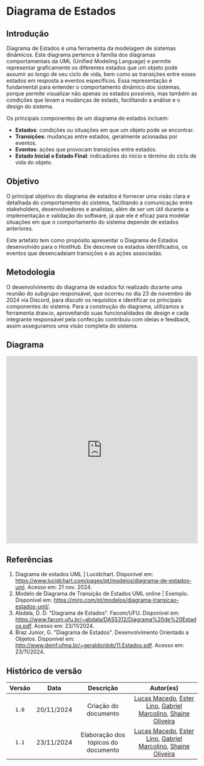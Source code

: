# Diagrama de Estados

## Introdução

Diagrama de Estados é uma ferramenta da modelagem de sistemas dinâmicos. Este diagrama pertence à família dos diagramas comportamentais da UML (Unified Modeling Language) e permite representar graficamente os diferentes estados que um objeto pode assumir ao longo de seu ciclo de vida, bem como as transições entre esses estados em resposta a eventos específicos. Essa representação é fundamental para entender o comportamento dinâmico dos sistemas, porque permite visualizar não apenas os estados possíveis, mas também as condições que levam a mudanças de estado, facilitando a análise e o design do sistema.

Os principais componentes de um diagrama de estados incluem:

- **Estados**: condições ou situações em que um objeto pode se encontrar.
- **Transições**: mudanças entre estados, geralmente acionadas por eventos.
- **Eventos**: ações que provocam transições entre estados.
- **Estado Inicial e Estado Final**: indicadores do início e término do ciclo de vida do objeto.

## Objetivo

O principal objetivo do diagrama de estados é fornecer uma visão clara e detalhada do comportamento do sistema, facilitando a comunicação entre stakeholders, desenvolvedores e analistas, além de ser um útil durante a implementação e validação do software, já que ele é eficaz para modelar situações em que o comportamento do sistema depende de estados anteriores.

Este artefato tem como propósito apresentar o Diagrama de Estados desenvolvido para o HostHub. Ele descreve os estados identificados, os eventos que desencadeiam transições e as ações associadas.

## Metodologia

O desenvolvimento do diagrama de estados foi realizado durante uma reunião do subgrupo responsável, que ocorreu no dia 23 de novembro de 2024 via Discord, para discutir os requisitos e identificar os principais componentes do sistema. Para a construção do diagrama, utilizamos a ferramenta draw.io, aproveitando suas funcionalidades de design e cada integrante responsável pela confecção contribuiu com ideias e feedback, assim asseguramos uma visão completa do sistema.

## Diagrama

<div>

<iframe frameborder="0" style="width:100%;height:493px;" src="https://viewer.diagrams.net/?tags=%7B%7D&lightbox=1&highlight=0000ff&layers=1&nav=1&title=DiagramaEstadosArqDes.drawio#Uhttps%3A%2F%2Fdrive.google.com%2Fuc%3Fid%3D1zlHS0DjT4ka1EHL8p4mtFfBG0VuaWqL_%26export%3Ddownload"></iframe>

</div>

## Referências

1. Diagrama de estados UML | Lucidchart. Disponível em: <https://www.lucidchart.com/pages/pt/modelos/diagrama-de-estados-uml>. Acesso em: 21 nov. 2024.
2. Modelo de Diagrama de Transição de Estados UML online | Exemplo. Disponível em: <https://miro.com/pt/modelos/diagrama-transicao-estados-uml/>.
3. Abdala, D. D. "Diagrama de Estados". Facom/UFU. Disponível em: https://www.facom.ufu.br/~abdala/DAS5312/Diagrama%20de%20Estados.pdf. Acesso em: 23/11/2024.
4. Braz Junior, G. "Diagrama de Estados". Desenvolvimento Orientado a Objetos. Disponível em: http://www.deinf.ufma.br/~geraldo/dob/11.Estados.pdf. Acesso em: 23/11/2024.

## Histórico de versão

| Versão |    Data    |           Descrição           |     Autor(es)  |
| :----: | :--------: | :---------------------------: | :------------: |
| `1.0`  | 20/11/2024 | Criação do documento | [Lucas Macedo](https://github.com/Luckx98), [Ester Lino](https://github.com/esteerlino), [Gabriel Marcolino](https://github.com/GabrielMR360), [Shaine Oliveira](https://github.com/ShaineOliveira) |
| `1.1`  | 23/11/2024 | Elaboração dos tópicos do documento | [Lucas Macedo](https://github.com/Luckx98), [Ester Lino](https://github.com/esteerlino), [Gabriel Marcolino](https://github.com/GabrielMR360), [Shaine Oliveira](https://github.com/ShaineOliveira) |
